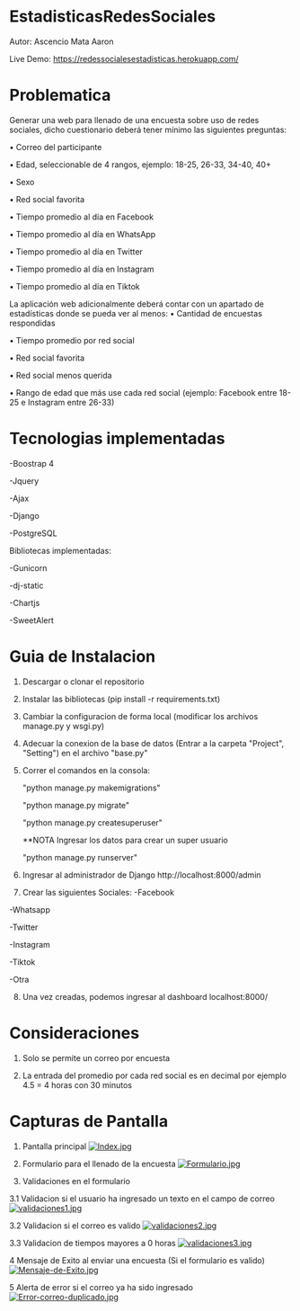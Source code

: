# EstadisticasRedesSociales

Autor: Ascencio Mata Aaron 

Live Demo: https://redessocialesestadisticas.herokuapp.com/

# Problematica
Generar una web para llenado de una encuesta sobre uso de redes sociales, 
dicho cuestionario deberá tener mínimo las siguientes preguntas:

• Correo del participante

• Edad, seleccionable de 4 rangos, ejemplo: 18-25, 26-33, 34-40, 40+

• Sexo

• Red social favorita 

• Tiempo promedio al día en Facebook

• Tiempo promedio al día en WhatsApp

• Tiempo promedio al día en Twitter

• Tiempo promedio al día en Instagram

• Tiempo promedio al día en Tiktok


La aplicación web adicionalmente deberá contar con un apartado de estadísticas donde se pueda ver al 
menos:
• Cantidad de encuestas respondidas

• Tiempo promedio por red social

• Red social favorita

• Red social menos querida

• Rango de edad que más use cada red social (ejemplo: Facebook entre 18-25 e Instagram entre 
26-33)

# Tecnologias implementadas

-Boostrap 4

-Jquery

-Ajax

-Django

-PostgreSQL


Bibliotecas implementadas:

-Gunicorn

-dj-static

-Chartjs

-SweetAlert



# Guia  de Instalacion 

1. Descargar o clonar el repositorio


2. Instalar las bibliotecas (pip install -r requirements.txt)


3. Cambiar la configuracion de forma local (modificar los archivos manage.py y wsgi.py)


4. Adecuar la conexion de la base de datos (Entrar a la carpeta "Project", "Setting") en el archivo "base.py"


5. Correr el comandos en la consola:


   "python manage.py makemigrations"
   
   "python manage.py migrate"
   
   "python manage.py createsuperuser"
   
   **NOTA Ingresar los datos para crear un super usuario
   
   "python manage.py runserver"
6. Ingresar al administrador de Django http://localhost:8000/admin


7. Crear las siguientes Sociales:
  -Facebook
  
  -Whatsapp
  
  -Twitter
  
  -Instagram
  
  -Tiktok
  
  -Otra
  
8. Una vez creadas, podemos ingresar al dashboard localhost:8000/

# Consideraciones 
1. Solo se permite un correo por encuesta

2. La entrada del promedio por cada red social es en decimal por ejemplo 4.5 = 4 horas con 30 minutos

# Capturas de Pantalla

1. Pantalla principal
[![Index.jpg](https://i.postimg.cc/ZKk7Z8yQ/Index.jpg)](https://postimg.cc/K4NrDgf7)

2. Formulario para el llenado de la encuesta
[![Formulario.jpg](https://i.postimg.cc/RZvzC5n2/Formulario.jpg)](https://postimg.cc/Mv3LtL5Y)

3. Validaciones en el formulario 

3.1 Validacion si el usuario ha ingresado un texto en el campo de correo
[![validaciones1.jpg](https://i.postimg.cc/xdWxCM4q/validaciones1.jpg)](https://postimg.cc/rdNCZ0cL)

3.2 Validacion si el correo es valido
[![validaciones2.jpg](https://i.postimg.cc/mZSjxvBP/validaciones2.jpg)](https://postimg.cc/jCLPPkWT)

3.3 Validacion de tiempos mayores a 0 horas
[![validaciones3.jpg](https://i.postimg.cc/T2ZD4QWK/validaciones3.jpg)](https://postimg.cc/t7NJ13kb)

4 Mensaje de Exito al enviar una encuesta (Si el formulario es valido)
[![Mensaje-de-Exito.jpg](https://i.postimg.cc/FFcR7v7K/Mensaje-de-Exito.jpg)](https://postimg.cc/CdhYQWCy)

5 Alerta de error si el correo ya ha sido ingresado
[![Error-correo-duplicado.jpg](https://i.postimg.cc/VLL32BQc/Error-correo-duplicado.jpg)](https://postimg.cc/23McZWSH)
